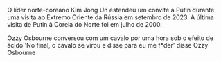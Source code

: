 O líder norte-coreano Kim Jong Un estendeu um convite a Putin durante uma visita ao Extremo Oriente da Rússia em setembro de 2023. A última visita de Putin à Coreia do Norte foi em julho de 2000. 

Ozzy Osbourne conversou com um cavalo por uma hora sob o efeito de ácido
'No final, o cavalo se virou e disse para eu me f*der' disse Ozzy Osbourne
